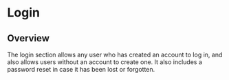 # Login

## Overview

The login section allows any user who has created an account to log in, and also allows 
users without an account to create one. It also includes a password reset in case it has 
been lost or forgotten.